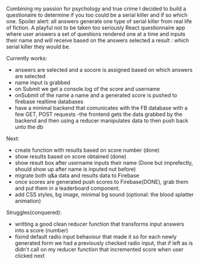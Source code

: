 Combining my passion for psychology and true crime I decided to build a questionaire to determine if you too could be a serial killer and if so which one. Spoiler alert: all answers generate one type of serial killer from real life of fiction. A playful not to be taken too seriously React questionnaire app where user answers a set of questions rendered one at a time and inputs their name and will receive based on the answers selected a result : which serial killer they would be.

Currently works:

- answers are selected and a socore is assigned based on which answers are selected
- name input is grabbed
- on Submit we get a console.log of the score and username
- onSubmit of the name a name and a generated score is pushed to firebase realtime databases
- have a minimal backend that comunicates with the FB database with a few GET, POST requests
  -the frontend gets the data grabbed by the backend and then using a reducer manipulates data to then push back unto the db

Next:

- create function with results based on score number (done)
- show results based on score obtained (done)
- show result box after username inputs their name (Done but imprefectly, should show up after name is inputed nut before)
- migrate both q&a data and results data to Firebase
- once scores are generated push scores to Firebase(DONE), grab them and put them in a leaderboard component.
- add CSS styles, bg image, minimal bg sound (optional: the blood splatter animation)

Struggles(conquered):

- writting a good clean reducer function that transforms input answers into a score (number)
- fixind default radio input behaviour that made it so for each newly generated form we had a previously checked radio input, that if left as is didn't call on my reducer function that incremented score when user clicked next
